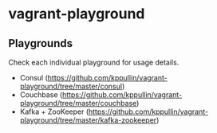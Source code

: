 vagrant-playground
==================

## Playgrounds

Check each individual playground for usage details.

- Consul (https://github.com/kppullin/vagrant-playground/tree/master/consul)
- Couchbase (https://github.com/kppullin/vagrant-playground/tree/master/couchbase)
- Kafka + ZooKeeper (https://github.com/kppullin/vagrant-playground/tree/master/kafka-zookeeper)
